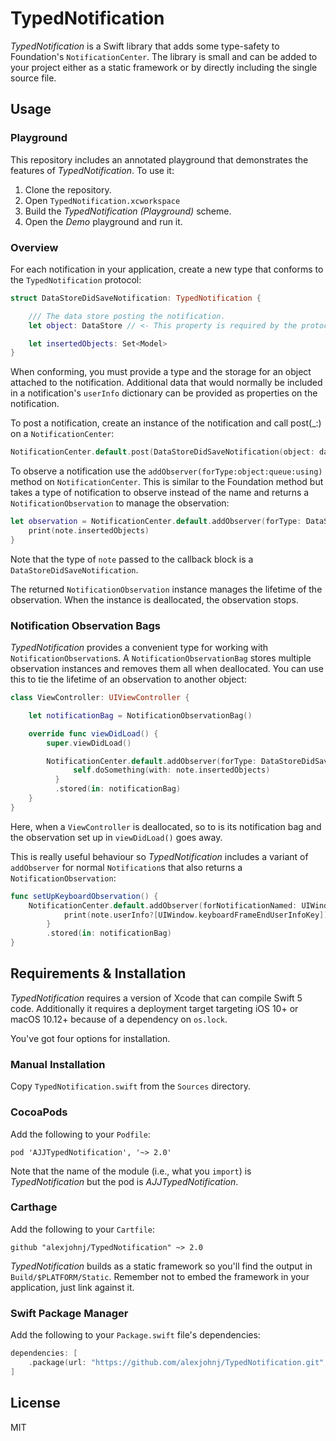 # TypedNotification

_TypedNotification_ is a Swift library that adds some type-safety to
Foundation's `NotificationCenter`. The library is small and can be added to your
project either as a static framework or by directly including the single source
file.

## Usage

### Playground

This repository includes an annotated playground that demonstrates the features
of _TypedNotification_. To use it:

1. Clone the repository.
2. Open `TypedNotification.xcworkspace`
3. Build the _TypedNotification (Playground)_ scheme.
4. Open the _Demo_ playground and run it.

### Overview

For each notification in your application, create a new type that conforms to
the `TypedNotification` protocol:

``` swift
struct DataStoreDidSaveNotification: TypedNotification {

    /// The data store posting the notification.
    let object: DataStore // <- This property is required by the protocol.

    let insertedObjects: Set<Model>
}
```

When conforming, you must provide a type and the storage for an object attached
to the notification. Additional data that would normally be included in a
notification's `userInfo` dictionary can be provided as properties on the
notification.

To post a notification, create an instance of the notification and call post(_:)
on a `NotificationCenter`:

``` swift
NotificationCenter.default.post(DataStoreDidSaveNotification(object: dataStore, insertedObjects: insertedObjects))
```

To observe a notification use the `addObserver(forType:object:queue:using)`
method on `NotificationCenter`. This is similar to the Foundation method but
takes a type of notification to observe instead of the name and returns a
`NotificationObservation` to manage the observation:

``` swift
let observation = NotificationCenter.default.addObserver(forType: DataStoreDidSaveNotification.self, object: nil, queue: nil) { note in
    print(note.insertedObjects)
}
```

Note that the type of `note` passed to the callback block is a
`DataStoreDidSaveNotification`.

The returned `NotificationObservation` instance manages the lifetime of the
observation. When the instance is deallocated, the observation stops.

### Notification Observation Bags

_TypedNotification_ provides a convenient type for working with
`NotificationObservation`s. A `NotificationObservationBag` stores multiple
observation instances and removes them all when deallocated. You can use this to
tie the lifetime of an observation to another object:

``` swift
class ViewController: UIViewController {

    let notificationBag = NotificationObservationBag()

    override func viewDidLoad() {
        super.viewDidLoad()

        NotificationCenter.default.addObserver(forType: DataStoreDidSaveNotification.self, object: nil, queue: nil) { [unowned self] note in
              self.doSomething(with: note.insertedObjects)
          }
          .stored(in: notificationBag)
    }
}
```

Here, when a `ViewController` is deallocated, so to is its notification bag and
the observation set up in `viewDidLoad()` goes away.

This is really useful behaviour so _TypedNotification_ includes a variant of
`addObserver` for normal `Notification`s that also returns a
`NotificationObservation`:

``` swift
func setUpKeyboardObservation() {
    NotificationCenter.default.addObserver(forNotificationNamed: UIWindow.keyboardWillShowNotification, object: nil, queue: nil) { note in
            print(note.userInfo?[UIWindow.keyboardFrameEndUserInfoKey])
        }
        .stored(in: notificationBag)
}
```

## Requirements & Installation

_TypedNotification_ requires a version of Xcode that can compile Swift 5
code. Additionally it requires a deployment target targeting iOS 10+ or macOS
10.12+ because of a dependency on `os.lock`.

You've got four options for installation.

### Manual Installation

Copy `TypedNotification.swift` from the `Sources` directory.

### CocoaPods

Add the following to your `Podfile`:

```
pod 'AJJTypedNotification', '~> 2.0'
```

Note that the name of the module (i.e., what you `import`) is
_TypedNotification_ but the pod is _AJJTypedNotification_.

### Carthage

Add the following to your `Cartfile`:

```
github "alexjohnj/TypedNotification" ~> 2.0
```

_TypedNotification_ builds as a static framework so you'll find the output in
`Build/$PLATFORM/Static`. Remember not to embed the framework in your
application, just link against it.

### Swift Package Manager

Add the following to your `Package.swift` file's dependencies:

``` swift
dependencies: [
    .package(url: "https://github.com/alexjohnj/TypedNotification.git", .upToNextMinor(from: "2.0.0"))
]
```

## License

MIT
